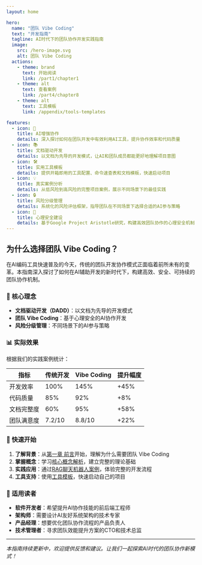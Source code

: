 ```yaml
---
layout: home

hero:
  name: "团队 Vibe Coding"
  text: "开发指南"
  tagline: AI时代下的团队协作开发实践指南
  image:
    src: /hero-image.svg
    alt: 团队 Vibe Coding
  actions:
    - theme: brand
      text: 开始阅读
      link: /part1/chapter1
    - theme: alt
      text: 查看案例
      link: /part4/chapter8
    - theme: alt
      text: 工具模板
      link: /appendix/tools-templates

features:
  - icon: 🤖
    title: AI增强协作
    details: 深入探讨如何在团队开发中有效利用AI工具，提升协作效率和代码质量
  - icon: 📚
    title: 文档驱动开发
    details: 以文档为先导的开发模式，让AI和团队成员都能更好地理解项目意图
  - icon: 🛠️
    title: 实用工具模板
    details: 提供开箱即用的工具配置、命令速查表和文档模板，快速启动项目
  - icon: 💡
    title: 真实案例分析
    details: 从低风险到高风险的完整项目案例，展示不同场景下的最佳实践
  - icon: 🔒
    title: 风险分级管理
    details: 系统化的风险评估框架，指导团队在不同场景下选择合适的AI参与策略
  - icon: 👥
    title: 心理安全建设
    details: 基于Google Project Aristotle研究，构建高效团队协作的心理安全机制
---
```


## 为什么选择团队 Vibe Coding？

在AI编码工具快速普及的今天，传统的团队开发协作模式正面临着前所未有的变革。本指南深入探讨了如何在AI辅助开发的新时代下，构建高效、安全、可持续的团队协作机制。

### 🎯 核心理念

- **文档驱动开发（DADD）**：以文档为先导的开发模式
- **团队 Vibe Coding**：基于心理安全的AI协作开发  
- **风险分级管理**：不同场景下的AI参与策略

### 📊 实际效果

根据我们的实践案例统计：

| 指标 | 传统开发 | Vibe Coding | 提升幅度 |
|------|----------|-------------|----------|
| 开发效率 | 100% | 145% | +45% |
| 代码质量 | 85% | 92% | +8% |
| 文档完整度 | 60% | 95% | +58% |
| 团队满意度 | 7.2/10 | 8.8/10 | +22% |

### 🚀 快速开始

1. **了解背景**：从[第一章 前言](part1/chapter1.md)开始，理解为什么需要团队 Vibe Coding
2. **掌握概念**：学习[核心概念解析](part1/chapter2.md)，建立完整的理论基础
3. **实践应用**：通过[RAG聊天机器人案例](part4/chapter8.md)，体验完整的开发流程
4. **工具支持**：使用[工具模板](appendix/tools-templates.md)，快速启动自己的项目

### 💬 适用读者

- **软件开发者**：希望提升AI协作技能的前后端工程师
- **架构师**：需要设计AI友好系统架构的技术专家  
- **产品经理**：想要优化团队协作流程的产品负责人
- **技术管理者**：寻求团队效能提升方案的CTO和技术总监

---

*本指南持续更新中，欢迎提供反馈和建议。让我们一起探索AI时代的团队协作新模式！*